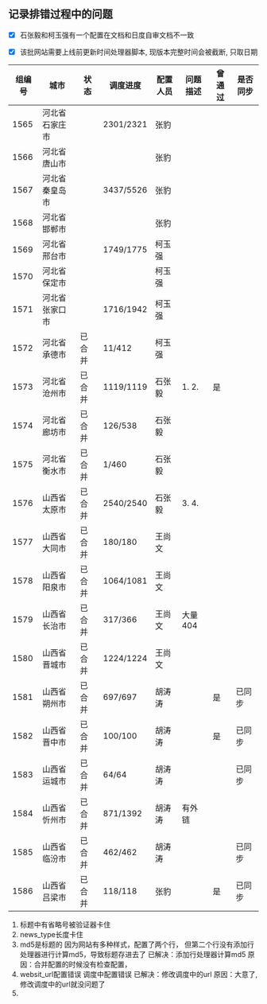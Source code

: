 ## 记录排错过程中的问题

-   [x] 石张毅和柯玉强有一个配置在文档和日度自审文档不一致

-   [x] 该批网站需要上线前更新时间处理器脚本, 现版本完整时间会被截断, 只取日期

| 组编号 | 城市           | 状态   | 调度进度  | 配置人员 | 问题描述 | 曾通过 | 是否同步 |
| ------ | -------------- | ------ | --------- | -------- | -------- | ------ | -------- |
| 1565   | 河北省石家庄市 |        | 2301/2321 | 张豹     |          |        |          |
| 1566   | 河北省唐山市   |        |           | 张豹     |          |        |          |
| 1567   | 河北省秦皇岛市 |        | 3437/5526 | 张豹     |          |        |          |
| 1568   | 河北省邯郸市   |        |           | 张豹     |          |        |          |
| 1569   | 河北省邢台市   |        | 1749/1775 | 柯玉强   |          |        |          |
| 1570   | 河北省保定市   |        |           | 柯玉强   |          |        |          |
| 1571   | 河北省张家口市 |        | 1716/1942 | 柯玉强   |          |        |          |
| 1572   | 河北省承德市   | 已合并 | 11/412    | 柯玉强   |          |        |          |
| 1573   | 河北省沧州市   | 已合并 | 1119/1119 | 石张毅   | 1. 2.    | 是     |          |
| 1574   | 河北省廊坊市   | 已合并 | 126/538   | 石张毅   |          |        |          |
| 1575   | 河北省衡水市   | 已合并 | 1/460     | 石张毅   |          |        |          |
| 1576   | 山西省太原市   | 已合并 | 2540/2540 | 石张毅   | 3. 4.    |        |          |
| 1577   | 山西省大同市   | 已合并 | 180/180   | 王尚文   |          |        |          |
| 1578   | 山西省阳泉市   | 已合并 | 1064/1081 | 王尚文   |          |        |          |
| 1579   | 山西省长治市   | 已合并 | 317/366   | 王尚文   | 大量404  |        |          |
| 1580   | 山西省晋城市   | 已合并 | 1224/1224 | 王尚文   |          |        |          |
| 1581   | 山西省朔州市   | 已合并 | 697/697   | 胡涛涛   |          | 是     | 已同步   |
| 1582   | 山西省晋中市   | 已合并 | 100/100   | 胡涛涛   |          | 是     | 已同步   |
| 1583   | 山西省运城市   | 已合并 | 64/64     | 胡涛涛   |          |        | 已同步   |
| 1584   | 山西省忻州市   | 已合并 | 871/1392  | 胡涛涛   | 有外链   |        |          |
| 1585   | 山西省临汾市   | 已合并 | 462/462   | 胡涛涛   |          |        | 已同步   |
| 1586   | 山西省吕梁市   | 已合并 | 118/118   | 张豹     |          | 是     | 已同步   |

1.  标题中有省略号被验证器卡住
6.  news_type长度卡住
3.  md5是标题的
    因为网站有多种样式，配置了两个行， 但第二个行没有添加行处理器进行计算md5，导致标题存进去了
    已解决：添加行处理器计算md5
    原因：合并配置的时候没有检查配置，
4.  websit_url配置错误
    调度中配置错误
    已解决：修改调度中的url
    原因：大意了, 修改调度中的url就没问题了
5.  